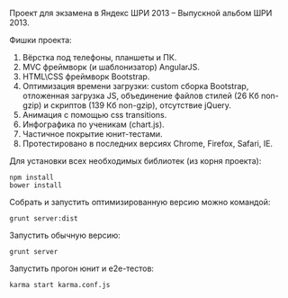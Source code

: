 Проект для экзамена в Яндекс ШРИ 2013 – Выпускной альбом ШРИ 2013.

Фишки проекта:

1. Вёрстка под телефоны, планшеты и ПК.
2. MVC фреймворк (и шаблонизатор) AngularJS.
3. HTML\CSS фреймворк Bootstrap.
4. Оптимизация времени загрузки: custom сборка Bootstrap, отложенная загрузка JS, объединение файлов стилей (26 Кб non-gzip) и скриптов (139 Кб non-gzip), отсутствие jQuery.
5. Анимация с помощью css transitions.
6. Инфографика по ученикам (chart.js).
6. Частичное покрытие юнит-тестами.
7. Протестировано в последних версиях Chrome, Firefox, Safari, IE.


Для установки всех необходимых библиотек (из корня проекта):

    npm install
    bower install

Собрать и запустить оптимизированную версию можно командой:

    grunt server:dist

Запустить обычную версию:

    grunt server

Запустить прогон юнит и e2e-тестов: 

    karma start karma.conf.js 